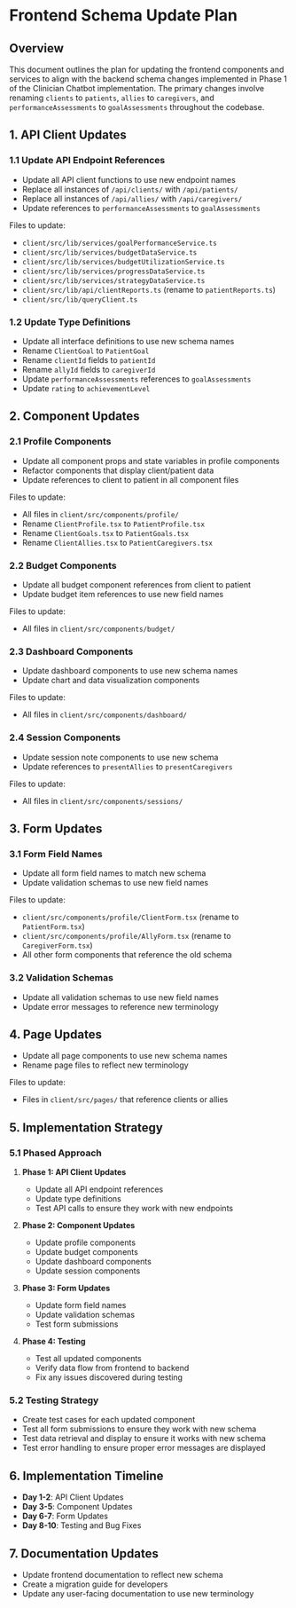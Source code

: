 # Frontend Schema Update Plan

## Overview

This document outlines the plan for updating the frontend components and services to align with the backend schema changes implemented in Phase 1 of the Clinician Chatbot implementation. The primary changes involve renaming `clients` to `patients`, `allies` to `caregivers`, and `performanceAssessments` to `goalAssessments` throughout the codebase.

## 1. API Client Updates

### 1.1 Update API Endpoint References

- Update all API client functions to use new endpoint names
- Replace all instances of `/api/clients/` with `/api/patients/`
- Replace all instances of `/api/allies/` with `/api/caregivers/`
- Update references to `performanceAssessments` to `goalAssessments`

Files to update:
- `client/src/lib/services/goalPerformanceService.ts`
- `client/src/lib/services/budgetDataService.ts`
- `client/src/lib/services/budgetUtilizationService.ts`
- `client/src/lib/services/progressDataService.ts`
- `client/src/lib/services/strategyDataService.ts`
- `client/src/lib/api/clientReports.ts` (rename to `patientReports.ts`)
- `client/src/lib/queryClient.ts`

### 1.2 Update Type Definitions

- Update all interface definitions to use new schema names
- Rename `ClientGoal` to `PatientGoal`
- Rename `clientId` fields to `patientId`
- Rename `allyId` fields to `caregiverId`
- Update `performanceAssessments` references to `goalAssessments`
- Update `rating` to `achievementLevel`

## 2. Component Updates

### 2.1 Profile Components

- Update all component props and state variables in profile components
- Refactor components that display client/patient data
- Update references to client to patient in all component files

Files to update:
- All files in `client/src/components/profile/`
- Rename `ClientProfile.tsx` to `PatientProfile.tsx`
- Rename `ClientGoals.tsx` to `PatientGoals.tsx`
- Rename `ClientAllies.tsx` to `PatientCaregivers.tsx`

### 2.2 Budget Components

- Update all budget component references from client to patient
- Update budget item references to use new field names

Files to update:
- All files in `client/src/components/budget/`

### 2.3 Dashboard Components

- Update dashboard components to use new schema names
- Update chart and data visualization components

Files to update:
- All files in `client/src/components/dashboard/`

### 2.4 Session Components

- Update session note components to use new schema
- Update references to `presentAllies` to `presentCaregivers`

Files to update:
- All files in `client/src/components/sessions/`

## 3. Form Updates

### 3.1 Form Field Names

- Update all form field names to match new schema
- Update validation schemas to use new field names

Files to update:
- `client/src/components/profile/ClientForm.tsx` (rename to `PatientForm.tsx`)
- `client/src/components/profile/AllyForm.tsx` (rename to `CaregiverForm.tsx`)
- All other form components that reference the old schema

### 3.2 Validation Schemas

- Update all validation schemas to use new field names
- Update error messages to reference new terminology

## 4. Page Updates

- Update all page components to use new schema names
- Rename page files to reflect new terminology

Files to update:
- Files in `client/src/pages/` that reference clients or allies

## 5. Implementation Strategy

### 5.1 Phased Approach

1. **Phase 1: API Client Updates**
   - Update all API endpoint references
   - Update type definitions
   - Test API calls to ensure they work with new endpoints

2. **Phase 2: Component Updates**
   - Update profile components
   - Update budget components
   - Update dashboard components
   - Update session components

3. **Phase 3: Form Updates**
   - Update form field names
   - Update validation schemas
   - Test form submissions

4. **Phase 4: Testing**
   - Test all updated components
   - Verify data flow from frontend to backend
   - Fix any issues discovered during testing

### 5.2 Testing Strategy

- Create test cases for each updated component
- Test all form submissions to ensure they work with new schema
- Test data retrieval and display to ensure it works with new schema
- Test error handling to ensure proper error messages are displayed

## 6. Implementation Timeline

- **Day 1-2**: API Client Updates
- **Day 3-5**: Component Updates
- **Day 6-7**: Form Updates
- **Day 8-10**: Testing and Bug Fixes

## 7. Documentation Updates

- Update frontend documentation to reflect new schema
- Create a migration guide for developers
- Update any user-facing documentation to use new terminology
